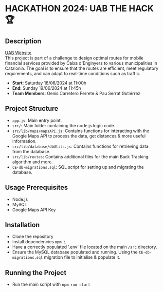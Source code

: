 # HACKATHON 2024: UAB THE HACK 🏆

## Description
[UAB Website](https://www.uab.cat/web/detall-de-noticia/uab-the-hack-on-es-resolen-reptes-reals-d-empreses-1345737380866.html?noticiaid=1345915849483).<br>This project is part of a challenge to design optimal routes for mobile financial services provided by Caixa d'Enginyers to various municipalities in Catalonia. The goal is to ensure that the routes are efficient, meet regulatory requirements, and can adapt to real-time conditions such as traffic.
- **Start**: Saturday 18/06/2024 at 11:00h
- **End**: Sunday 19/06/2024 at 11:45h
- **Team Members**: Genís Carretero Ferrete & Pau Serrat Gutiérrez

## Project Structure
- `app.js`: Main entry point.
- `src/`: Main folder containing the node.js logic code.
- `src/lib/maps/mapsAPI.js`: Contains functions for interacting with the Google Maps API to process the data, get distances & more useful information.
- `src/lib/database/dbUtils.js`: Contains functions for retrieving data from the database.
- `src/lib/routes`: Contains additional files for the main Back Tracking algorithm and more.
- `CE-db-migrations.sql`: SQL script for setting up and migrating the database.

## Usage Prerequisites
- Node.js
- MySQL
- Google Maps API Key

## Installation
- Clone the repository
- Install dependencies `npm i`
- Have a correctly populated '.env' file located on the main `/src` directory.
- Ensure the MySQL database populated and running. Using the `CE-db-migrations.sql` migration file to initialise & populate it.

## Running the Project
- Run the main script with `npm run start`